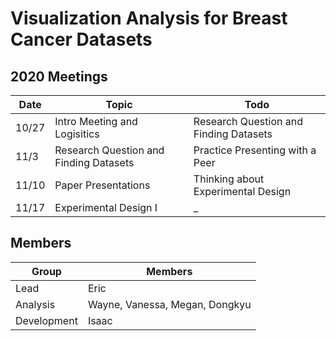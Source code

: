 # Visualization Analysis for Breast Cancer Datasets

## 2020 Meetings
| Date | Topic | Todo |
|------|-------------------------------|-----------------------------------------------------------------|
| 10/27 | Intro Meeting and Logisitics | Research Question and Finding Datasets |
| 11/3 | Research Question and Finding Datasets | Practice Presenting with a Peer | 
| 11/10 | Paper Presentations | Thinking about Experimental Design | 
| 11/17 | Experimental Design I | _ | 


## Members
| Group | Members |
| ------ | ------- |
|Lead| Eric |
|Analysis|Wayne, Vanessa, Megan, Dongkyu|
|Development| Isaac |
